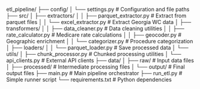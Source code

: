 etl_pipeline/
├── config/
│   └── settings.py          # Configuration and file paths
├── src/
│   ├── extractors/
│   │   ├── parquet_extractor.py    # Extract from parquet files
│   │   └── excel_extractor.py      # Extract Georgia WC data
│   ├── transformers/
│   │   ├── data_cleaner.py         # Data cleaning utilities
│   │   ├── rate_calculator.py      # Medicare rate calculations
│   │   ├── geocoder.py             # Geographic enrichment
│   │   └── categorizer.py          # Procedure categorization
│   ├── loaders/
│   │   └── parquet_loader.py       # Save processed data
│   └── utils/
│       ├── chunk_processor.py      # Chunked processing utilities
│       └── api_clients.py          # External API clients
├── data/
│   ├── raw/                 # Input data files
│   ├── processed/           # Intermediate processing files
│   └── output/              # Final output files
├── main.py                  # Main pipeline orchestrator
├── run_etl.py              # Simple runner script
└── requirements.txt         # Python dependencies